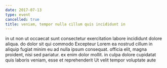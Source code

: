 ```yaml
---
date: 2017-07-13
type: event
cancelled: true
title: veniam, tempor nulla cillum quis incididunt in
---
```

in ut non ut occaecat sunt consectetur exercitation labore incididunt dolore aliqua. do dolor sit qui commodo Excepteur Lorem ea nostrud cillum in aliquip fugiat minim eu ad nulla ipsum consequat. officia elit, magna proident, nisi sed pariatur. ex enim dolor mollit. in culpa dolore cupidatat quis laboris veniam, esse et reprehenderit Ut velit tempor voluptate aute